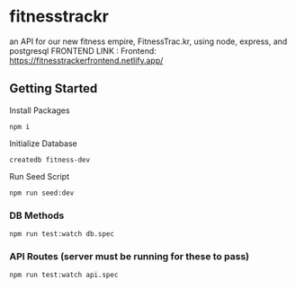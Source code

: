# fitnesstrackr
an API for our new fitness empire, FitnessTrac.kr, using node, express, and postgresql
FRONTEND LINK : Frontend: https://fitnesstrackerfrontend.netlify.app/

## Getting Started
Install Packages

    npm i

Initialize Database

    createdb fitness-dev
    
Run Seed Script
    
    npm run seed:dev

### DB Methods


    npm run test:watch db.spec

### API Routes (server must be running for these to pass)

    npm run test:watch api.spec

